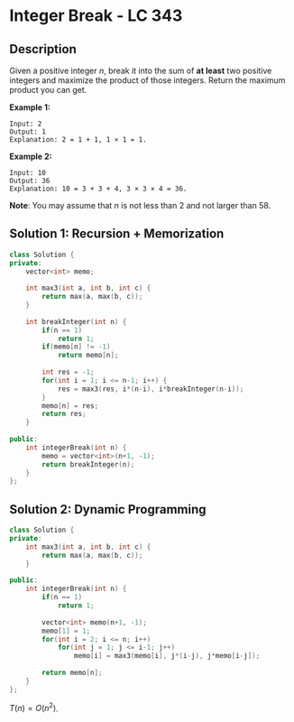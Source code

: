 # Integer Break - LC 343

## Description

Given a positive integer *n*, break it into the sum of **at least** two positive integers and maximize the product of those integers. Return the maximum product you can get.

**Example 1:**

```
Input: 2
Output: 1
Explanation: 2 = 1 + 1, 1 × 1 = 1.
```

**Example 2:**

```
Input: 10
Output: 36
Explanation: 10 = 3 + 3 + 4, 3 × 3 × 4 = 36.
```

**Note**: You may assume that *n* is not less than 2 and not larger than 58.

## Solution 1: Recursion + Memorization

```cpp
class Solution {
private:
    vector<int> memo;
    
    int max3(int a, int b, int c) {
        return max(a, max(b, c));
    }
    
    int breakInteger(int n) {
        if(n == 1)
            return 1;
        if(memo[n] != -1)
            return memo[n];
        
        int res = -1;
        for(int i = 1; i <= n-1; i++) {
            res = max3(res, i*(n-i), i*breakInteger(n-i));
        }
        memo[n] = res;
        return res;
    }
    
public:
    int integerBreak(int n) {
        memo = vector<int>(n+1, -1);
        return breakInteger(n);
    }
};
```

## Solution 2: Dynamic Programming

```cpp
class Solution {
private:
    int max3(int a, int b, int c) {
        return max(a, max(b, c));
    }
    
public:
    int integerBreak(int n) {
        if(n == 1)
            return 1;
        
        vector<int> memo(n+1, -1);
        memo[1] = 1;
        for(int i = 2; i <= n; i++)
            for(int j = 1; j <= i-1; j++)
                memo[i] = max3(memo[i], j*(i-j), j*memo[i-j]);
        
        return memo[n];        
    }
};
```

$T(n)=O(n^2)$.